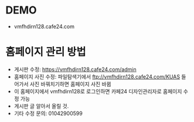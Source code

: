 # DEMO
- vmfhdirn128.cafe24.com

# 홈페이지 관리 방법
- 게시판 수정: https://vmfhdirn128.cafe24.com/admin
- 홈페이지 사진 수정: 파일탐색기에서 ftp://vmfhdirn128.cafe24.com/KUAS 들어가서 사진 바꿔치기하면 홈페이지 사진 바뀜
- 이 홈페이지에서 vmfhdirn128로 로그인하면 카페24 디자인관리자로 홈페이지 수정 가능
- 게시판 글 알아서 올릴 것.
- 기타 수정 문의: 01042900599